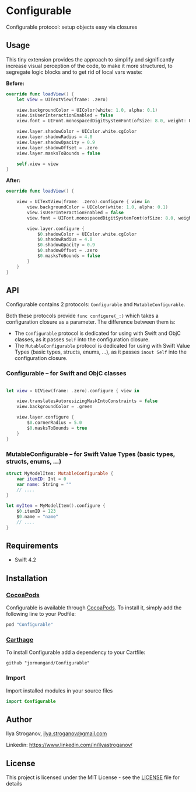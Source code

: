 # Configurable

Configurable protocol: setup objects easy via closures

## Usage

This tiny extension provides the approach to simplify and significantly increase visual perception of the code, to make it more structured, to segregate logic blocks and to get rid of local vars waste:

**Before:**

```swift
override func loadView() {
    let view = UITextView(frame: .zero)

    view.backgroundColor = UIColor(white: 1.0, alpha: 0.1)
    view.isUserInteractionEnabled = false
    view.font = UIFont.monospacedDigitSystemFont(ofSize: 8.0, weight: UIFont.Weight.regular)

    view.layer.shadowColor = UIColor.white.cgColor
    view.layer.shadowRadius = 4.0
    view.layer.shadowOpacity = 0.9
    view.layer.shadowOffset = .zero
    view.layer.masksToBounds = false

    self.view = view
}
```

**After:**

```swift
override func loadView() {

    view = UITextView(frame: .zero).configure { view in
        view.backgroundColor = UIColor(white: 1.0, alpha: 0.1)
        view.isUserInteractionEnabled = false
        view.font = UIFont.monospacedDigitSystemFont(ofSize: 8.0, weight: UIFont.Weight.regular)

        view.layer.configure {
            $0.shadowColor = UIColor.white.cgColor
            $0.shadowRadius = 4.0
            $0.shadowOpacity = 0.9
            $0.shadowOffset = .zero
            $0.masksToBounds = false
        }
    }
}
```

## API

Configurable contains 2 protocols: `Configurable` and `MutableConfigurable`. 

Both these protocols provide `func configure(_:)` which takes a configuration closure as a parameter. The difference between them is:

- The `Configurable` protocol is dedicated for using with Swift and ObjC classes, as it passes `Self` into the configuration closure. 
- The `MutableConfigurable` protocol is dedicated for using with Swift Value Types (basic types, structs, enums, ...), as it passes `inout Self` into the configuration closure. 

### Configurable – for Swift and ObjC classes

```swift

let view = UIView(frame: .zero).configure { view in

    view.translatesAutoresizingMaskIntoConstraints = false
    view.backgroundColor = .green

    view.layer.configure {
        $0.cornerRadius = 5.0
        $0.masksToBounds = true
    }
}
```

### MutableConfigurable – for Swift Value Types (basic types, structs, enums, ...)

```swift
struct MyModelItem: MutableConfigurable {
    var itemID: Int = 0
    var name: String = ""
    // ....
}

let myItem = MyModelItem().configure {
    $0.itemID = 123
    $0.name = "name"
    // ....
}
```

## Requirements
- Swift 4.2

## Installation<a name="installation"></a>

### [CocoaPods](http://cocoapods.org)

Configurable is available through [CocoaPods](http://cocoapods.org). To install it, simply add the following line to your Podfile:

```ruby
pod "Configurable"
```

### [Carthage](https://github.com/Carthage/Carthage)

To install Configurable add a dependency to your Cartfile:

```
github "jormungand/Configurable"
```

### Import

Import installed modules in your source files

```swift
import Configurable
```

## Author

Ilya Stroganov, ilya.stroganov@gmail.com

Linkedin: <https://www.linkedin.com/in/ilyastroganov/>

## License

This project is licensed under the MIT License - see the [LICENSE](LICENSE) file for details

